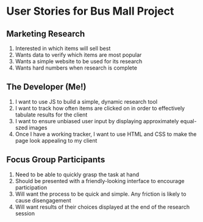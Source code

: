 # User Stories for Bus Mall Project

## Marketing Research
1. Interested in which items will sell best
2. Wants data to verify which items are most popular
3. Wants a simple website to be used for its research
4. Wants hard numbers when research is complete

## The Developer (Me!)
1. I want to use JS to build a simple, dynamic research tool
2. I want to track how often items are clicked on in order to effectively tabulate results for the client
3. I want to ensure unbiased user input by displaying approximately equal-szed images
4. Once I have a working tracker, I want to use HTML and CSS to make the page look appealing to my client

## Focus Group Participants
1. Need to be able to quickly grasp the task at hand
2. Should be presented with a friendly-looking interface to encourage participation
3. Will want the process to be quick and simple. Any friction is likely to cause disengagement
4. Will want results of their choices displayed at the end of the research session